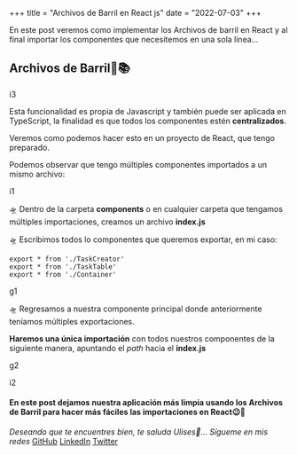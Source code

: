 +++
title = "Archivos de Barril en React js"
date = "2022-07-03"
+++

En este post veremos como implementar los Archivos de barril en React y al final importar los componentes que necesitemos en una sola línea...

<!--more-->
## Archivos de Barril📁📚

i3

Esta funcionalidad es propia de Javascript y también puede ser aplicada en TypeScript, la finalidad es que todos los componentes estén **centralizados**.

Veremos como podemos hacer esto en un proyecto de React, que tengo preparado.

Podemos observar que tengo múltiples componentes importados a un mismo archivo:

i1

🛸 Dentro de la carpeta **components** o en cualquier carpeta que tengamos múltiples importaciones, creamos un archivo **index.js**

🛸 Escribimos todos lo componentes que queremos exportar, en mi caso:

```
export * from './TaskCreator'
export * from './TaskTable'
export * from './Container'
```

g1

🛸 Regresamos a nuestra componente principal donde anteriormente teníamos múltiples exportaciones.

**Haremos una única importación** con todos nuestros componentes de la siguiente manera, apuntando el *path* hacia el **index.js**

g2

i2

#### En este post dejamos nuestra aplicación más limpia usando los Archivos de Barril para hacer más fáciles las importaciones en React😉🚀

*Deseando que te encuentres bien, te saluda Ulises🤵...*
*Sígueme en mis redes*
[GitHub](https://github.com/UlisesOrnelasR)
[LinkedIn](https://www.linkedin.com/in/ulises-ornelas/)
[Twitter](https://twitter.com/UlisesOrnelass)
